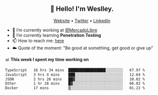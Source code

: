 <h2 align="center">👋 Hello! I'm Weslley.</h2>
<p align="center">
  <a href="http://weslleyneri.com.br">Website</a> •
  <a href="https://twitter.com/Weslley_Neri">Twitter</a> •
  <a href="https://www.linkedin.com/in/weslley-neri-3658908b">LinkedIn</a>
</p>


- 🔭 I’m currently working at [@MercadoLibre](https://github.com/mercadolibre)
- 🌱 I’m currently learning **Penetration Testing**
- 📫 How to reach me: [here](mailto:weslley39@gmail.com)
- ☁️ Quote of the moment: "Be good at something, get good or give up"

📊 **This week I spent my time working on**
<!--START_SECTION:waka-->

```txt
TypeScript   16 hrs 34 mins  █████████████████░░░░░░░░   67.97 %
JavaScript   3 hrs 4 mins    ███░░░░░░░░░░░░░░░░░░░░░░   12.64 %
JSON         2 hrs 26 mins   ██▓░░░░░░░░░░░░░░░░░░░░░░   10.02 %
Other        1 hr 28 mins    █▓░░░░░░░░░░░░░░░░░░░░░░░   06.02 %
Docker       17 mins         ▒░░░░░░░░░░░░░░░░░░░░░░░░   01.22 %
```

<!--END_SECTION:waka-->

<!-- Inspired by https://github.com/gruselhaus/gruselhaus -->